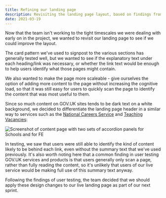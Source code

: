 ```yaml
---
title: Refining our landing page
description: Revisiting the landing page layout, based on findings from user research and potential future requirements
date: 2021-03-19
---
```


Now that the team isn't working to the tight timescales we were dealing with early on in the project, we wanted to revisit our landing page to see if we could improve the layout.

The card pattern we've used to signpost to the various sections has generally tested well, but we wanted to see if the explanatory text under each heading/link was necessary, or whether the link text would be enough to help users identify what those pages might contain.

We also wanted to make the page more scaleable - give ourselves the option of adding more content to the page without increasing the cognitive load, so that it was still easy for users to quickly scan the page to identify the content that was most useful to them.

Since so much content on GOV.UK sites tends to be dark text on a white background, we decided to differentiate the landing page header in a similar way to services such as the [National Careers Service](https://nationalcareers.service.gov.uk/) and [Teaching Vacancies](https://teaching-vacancies.service.gov.uk/):

![Screenshot of content page with two sets of accordion panels for Schools and for FE](/images/landing-page/get-help-homepage_v4-5.png)

In testing, we saw that users were still able to identify the kind of content likely to be behind each link, even without the summary text that we've used previously. It's also worth noting here that a common finding in user testing GOV.UK services and products is that users generally only scan a page, rather than fully reading the content, so it's unlikely that users of our live service would be making full use of this summary text anyway.

Following the findings of user testing, the team decided that we should apply these design changes to our live landing page as part of our next sprint.

